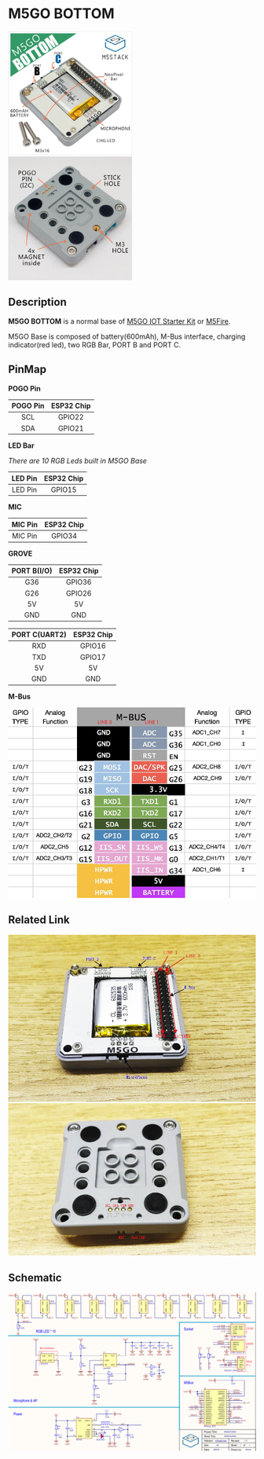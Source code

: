 # M5GO BOTTOM

<div markdown="span" class="float-container text-center">
  <div markdown="span" class="pull-left slight-padding" style="width: 50%">
<img src="/images/m5stack/product_pics/base/m5go_base_04.jpg">
  </div>
  <div markdown="span" class="pull-left slight-padding" style="width: 50%">
<img src="/images/m5stack/product_pics/base/m5go_base_05.jpg">
  </div>
</div>

## Description

**M5GO BOTTOM** is a normal base of [M5GO IOT Starter Kit](../../kit/m5go) or [M5Fire](../../core/fire).

M5GO Base is composed of battery(600mAh), M-Bus interface, charging indicator(red led), two RGB Bar, PORT B and PORT C.

## PinMap

**POGO Pin**

| POGO Pin       | ESP32 Chip    |
| :----------:  |:------------: |
| SCL           | GPIO22        |
| SDA           | GPIO21        |

**LED Bar**

*There are 10 RGB Leds built in M5GO Base*

| LED Pin       | ESP32 Chip    |
| :----------:  |:------------: |
| LED Pin           | GPIO15        |

**MIC**

| MIC Pin       | ESP32 Chip    |
| :----------:  |:------------: |
| MIC Pin           | GPIO34        |

**GROVE**

| PORT B(I/O)       | ESP32 Chip    |
| :----------:  |:------------: |
| G36           | GPIO36        |
| G26           | GPIO26        |
| 5V            | 5V            |
| GND           | GND           |

| PORT C(UART2)       | ESP32 Chip    |
| :----------:  |:------------: |
| RXD           | GPIO16        |
| TXD           | GPIO17        |
| 5V            | 5V            |
| GND           | GND           |

**M-Bus**

<img src="/images/m5stack/product_pics/core/M-BUS.jpg">

## Related Link

<img src="/images/m5stack/product_pics/base/m5go_base_01.jpg">

<img src="/images/m5stack/product_pics/base/m5go_base_02.jpg">

## Schematic

<img src="/images/m5stack/product_pics/base/m5go_base_sch.png">
